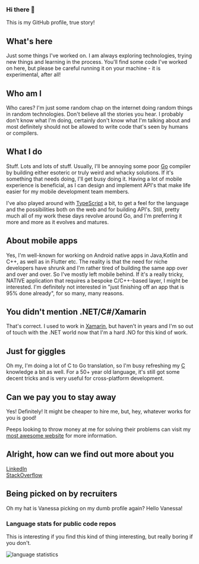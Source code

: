 ### Hi there 👋
This is my GitHub profile, true story!

## What's here
Just some things I've worked on.  I am always exploring technologies, trying new things and learning in the process.  You'll find some code I've worked on here, but please be careful running it on your machine - it is experimental, after all!

## Who am I
Who cares? I'm just some random chap on the internet doing random things in random technologies.  Don't believe all the stories you hear. I probably don't know what I'm doing, certainly don't know what I'm talking about and most definitely should not be allowed to write code that's seen by humans or compilers.

## What I do
Stuff. Lots and lots of stuff.  Usually, I'll be annoying some poor [Go](https://go.dev/) compiler by building either esoteric or truly weird and whacky solutions.  If it's something that needs doing, I'll get busy doing it.  Having a lot of mobile experience is beneficial, as I can design and implement API's that make life easier for my mobile development team members.  

I've also played around with [TypeScript](https://www.nofuss.co.za/blog/typescript_canvas/) a bit, to get a feel for the language and the possibilities both on the web and for building API's.  Still, pretty much all of my work these days revolve around Go, and I'm preferring it more and more as it evolves and matures.

## About mobile apps
Yes, I'm well-known for working on Android native apps in Java,Kotlin and C++, as well as in Flutter etc.  The reality is that the need for niche developers have shrunk and I'm rather tired of building the same app over and over and over. So I've mostly left mobile behind. If it's a really tricky, NATIVE application that requires a bespoke C/C++-based layer, I might be interested.  I'm definitely not interested in "just finishing off an app that is 95% done already", for so many, many reasons. 

## You didn't mention .NET/C#/Xamarin
That's correct. I used to work in [Xamarin](https://dotnet.microsoft.com/en-us/apps/xamarin), but haven't in years and I'm so out of touch with the .NET world now that I'm a hard .NO for this kind of work.

## Just for giggles
Oh my, I'm doing a lot of C to Go translation, so I'm busy refreshing my [C](https://en.wikipedia.org/wiki/C_(programming_language)) knowledge a bit as well.  For a 50+ year old language, it's still got some decent tricks and is very useful for cross-platform development.

## Can we pay you to stay away
Yes! Definitely! It might be cheaper to hire me, but, hey, whatever works for you is good!

Peeps looking to throw money at me for solving their problems can visit my [most awesome website](https://www.nofuss.co.za/) for more information.

## Alright, how can we find out more about you

[LinkedIn](https://www.linkedin.com/in/ewaldhorn)<br>
[StackOverflow](https://stackoverflow.com/users/991479/ewald)
<br>

## Being picked on by recruiters
Oh my hat is Vanessa picking on my dumb profile again? Hello Vanessa!

### Language stats for public code repos
This is interesting if you find this kind of thing interesting, but really boring if you don't.

<img src="https://github-readme-stats.vercel.app/api/top-langs?username=ewaldhorn&layout=compact" alt="language statistics"/>

